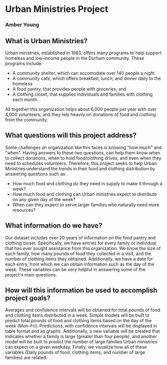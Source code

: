 # Urban Ministries Project
### Amber Young

## What is Urban Ministries?
Urban ministries, established in 1983, offers many programs to help support homeless and low-income people in the Durham community. These programs include:

* A community shelter, which can accomodate over 140 people a night
* A community cafe, which offers breakfast, lunch, and dinner daily to the homeless
* A food pantry, that provides people with groceries, and
* A clothing closet, that supplies individuals and families with clothing each month.

All together this organization helps about 6,000 people per year with over 4,000 volunteers, and they rely heavily on donations of food and clothing from the community.

## What questions will this project address?
Some challenges an organization like this faces is knowing "how much" and "when".
Having answers to these two questions, can help them know when to collect donations, when to hold food/clothing drives, and even when they need to schedules volunteers.
Therefore, this project seeks to help Urban Ministries understand the trends in their food and clothing distribution by answering questions such as:

* How much food and clothing do they need in supply to make it through a week?
* How much food and clothing can Urban ministries expect to distribute on any given day of the week?
* When can they expect to serve larger families who naturally need more resources?

## What information do we have?
Our dataset includes over 20 years of information on the food pantry and clothing closet.
Specifically, we have entries for every family or individual that has ever sought assistance from this organization.
We know the size of each family, how many pounds of food they collected in a visit, and the number of clothing items they obtained. 
Additionally, we have a date for each entry, from which we can obtain information such as the day of the week.
These variables can be very helpful in answering some of the project's main questions.

## How will this information be used to accomplish project goals?
Averages and confidence intervals will be obtained for total pounds of food and clothing items distributed in a week.
Simple models will be built to predict total pounds of food and clothing items based on the day of the week (Mon-Fri).
Predictions, with confidence intervals will be displayed in table format and as graphs.
Additionally, a new variable will be created that indicates whether a family is large (greater than four people),
and another model will be built to predict the number of large families Urban ministries can expect on a given weekday.
Finally, we visualize how all of these variables (Daily pounds of food, clothing items, and number of large families) are related.